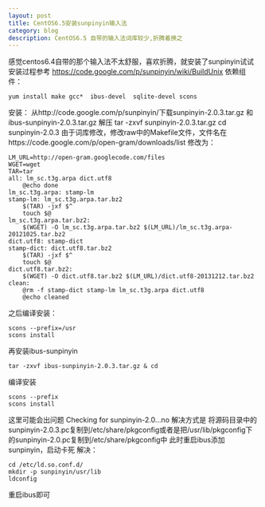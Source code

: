 ```yaml
---
layout: post
title: CentOS6.5安装sunpinyin输入法
category: blog
description: CentOS6.5 自带的输入法词库较少,折腾着换之
---
```


感觉centos6.4自带的那个输入法不太舒服，喜欢折腾，就安装了sunpinyin试试
安装过程参考 https://code.google.com/p/sunpinyin/wiki/BuildUnix
依赖组件：

	yum install make gcc*  ibus-devel  sqlite-devel scons
	
安装：
从http://code.google.com/p/sunpinyin/下载sunpinyin-2.0.3.tar.gz 和 ibus-sunpinyin-2.0.3.tar.gz
解压
	tar -zxvf sunpinyin-2.0.3.tar.gz
	cd sunpinyin-2.0.3
由于词库修改，修改raw中的Makefile文件，文件名在https://code.google.com/p/open-gram/downloads/list
修改为：

	LM_URL=http://open-gram.googlecode.com/files
	WGET=wget
	TAR=tar
	all: lm_sc.t3g.arpa dict.utf8
	    @echo done
	lm_sc.t3g.arpa: stamp-lm
	stamp-lm: lm_sc.t3g.arpa.tar.bz2
	    $(TAR) -jxf $^
	    touch $@
	lm_sc.t3g.arpa.tar.bz2:
	    $(WGET) -O lm_sc.t3g.arpa.tar.bz2 $(LM_URL)/lm_sc.t3g.arpa-20121025.tar.bz2
	dict.utf8: stamp-dict
	stamp-dict: dict.utf8.tar.bz2
	    $(TAR) -jxf $^
	    touch $@
	dict.utf8.tar.bz2:
	    $(WGET) -O dict.utf8.tar.bz2 $(LM_URL)/dict.utf8-20131212.tar.bz2
	clean:
	    @rm -f stamp-dict stamp-lm lm_sc.t3g.arpa dict.utf8
	    @echo cleaned
		
之后编译安装：

	scons --prefix=/usr
	scons install
	
再安装ibus-sunpinyin

	tar -zxvf ibus-sunpinyin-2.0.3.tar.gz & cd
	
编译安装

	scons --prefix
	scons install
	
这里可能会出问题 Checking for sunpinyin-2.0...no
解决方式是 将源码目录中的sunpinyin-2.0.3.pc复制到/etc/share/pkgconfig或者是把/usr/lib/pkgconfig下的sunpinyin-2.0.pc复制到/etc/share/pkgconfig中 
此时重启ibus添加sunpinyin，启动卡死
解决：

	cd /etc/ld.so.conf.d/
	mkdir -p sunpinyin/usr/lib
	ldconfig
	
重启ibus即可
